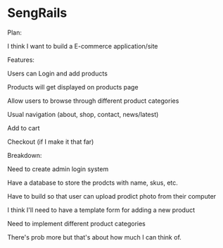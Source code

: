 SengRails
=========

Plan:

I think I want to build a E-commerce application/site

Features:

Users can Login and add products

Products will get displayed on products page

Allow users to browse through different product categories

Usual navigation (about, shop, contact, news/latest)

Add to cart

Checkout (if I make it that far)

Breakdown:

Need to create admin login system

Have a database to store the prodcts with name, skus, etc.

Have to build so that user can upload prodict photo from their computer

I think I'll need to have a template form for adding a new product

Need to implement different product categories

There's prob more but that's about how much I can think of.

